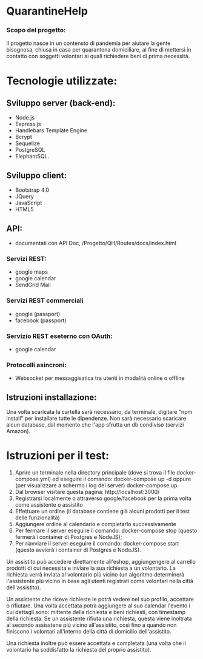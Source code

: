 # QuarantineHelp

### Scopo del progetto: 
Il progetto nasce in un contensto di pandemia per aiutare la gente bisognosa, chiusa in casa per quarantena domiciliare, al fine di mettersi in contatto con soggetti volontari ai quali richiedere beni di prima necessità. 

# Tecnologie utilizzate:
## Sviluppo server (back-end):
- Node.js
- Express.js
- Handlebars Template Engine
- Bcrypt
- Sequelize
- PostgreSQL
- ElephantSQL.

## Sviluppo client: 
- Bootstrap 4.0
- JQuery
- JavaScript
- HTML5


## API:
- documentati con API Doc, /Progetto/QH/Routes/docs/index.html


### Servizi REST: 
- google maps
- google calendar
- SendGrid Mail

### Servizi REST commerciali
- google (passport)
- facebook (passport)

### Servizio REST eseterno con OAuth: 
- google calendar

### Protocolli asincroni: 

- Websocket per messaggisatica tra utenti in modalità online o offline

## Istruzioni installazione:

Una volta scaricata la cartella sarà necessario, da terminale, digitare "npm install" per installare tutte le dipendenze. 
Non sarà necessario scaricare alcun database, dal momento che l'app sfrutta un db condiviso (servizi Amazon).

# Istruzioni per il test:

1. Aprire un terminale nella directory principale (dove si trova il file docker-compose.yml) ed eseguire il comando: docker-compose up -d oppure (per visualizzare a schermo i log del server) docker-compose up.
2. Dal browser visitare questa pagina: http://localhost:3000/
3. Registrarsi localmente o attraverso google/facebook per la prima volta come assistente o assistito
4. Effettuare un ordine (il database contiene già alcuni prodotti per il test delle funzionalità)
5. Aggiungere ordine al calendario e completarlo successivamente
6. Per fermare il server eseguire il comando: docker-compose stop (questo fermerà i container di Postgres e NodeJS);
7. Per riavviare il server eseguire il comando: docker-compose start (questo avvierà i container di Postgres e NodeJS).

Un assistito può accedere direttamente all'eshop, aggiungengere al carrello prodotti di cui necessita e inviare la sua richiesta a un volontario. La richiesta
verrà inviata al volontario più vicino (un algoritmo determinerà l'assistente più vicino in base agli utenti registrati come volontari nella città dell'assistito). 

Un assistente che riceve richieste le potrà vedere nel suo profilo, accettare o rifiutare. Una volta accettata potrà aggiungere al suo calendar l'evento i cui
dettagli sono: mittente della richiesta e beni richiesti, con timestamp della richiesta.
Se un assistente rifiuta una richiesta, questa viene inoltrata al secondo assisstene più vicino all'assistito, così fino a quando non finiscono i volontari
all'interno della città di domicilio dell'assistito.

Una richiesta inoltre può essere accettata e completata (una volta che il volontario ha soddisfatto la richiesta del proprio assistito).

